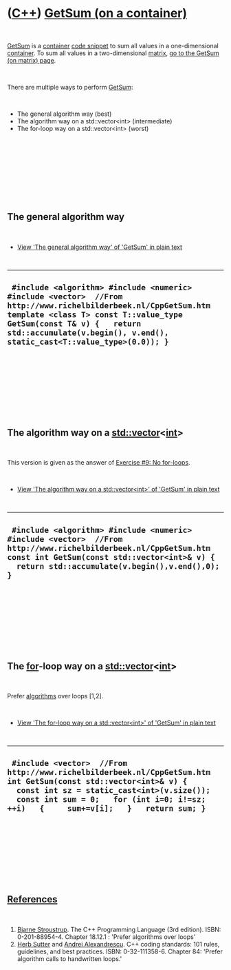 



 

 

 

 

 

([C++](Cpp.md)) [GetSum (on a container)](CppGetSum.md)
=========================================================

 

[GetSum](CppGetSum.md) is a [container](CppContainer.md) [code
snippet](CppCodeSnippets.md) to sum all values in a one-dimensional
[container](CppContainer.md). To sum all values in a two-dimensional
[matrix](CppMatrix.md), [go to the GetSum (on matrix)
page](CppGetSumMatrix.md).

 

There are multiple ways to perform [GetSum](CppGetSum.md):

 

-   The general algorithm way (best)
-   The algorithm way on a std::vector&lt;int&gt; (intermediate)
-   The for-loop way on a std::vector&lt;int&gt; (worst)

 

 

 

 

 

The general algorithm way
-------------------------

 

-   [View 'The general algorithm way' of 'GetSum' in plain
    text](CppGetSumGenAlgo.txt)

 

  ----------------------------------------------------------------------------------------------------------------------------------------------------------------------------------------------------------------------------------------------------------------
  ` #include <algorithm> #include <numeric> #include <vector>  //From http://www.richelbilderbeek.nl/CppGetSum.htm template <class T> const T::value_type GetSum(const T& v) {   return std::accumulate(v.begin(), v.end(), static_cast<T::value_type>(0.0)); }`
  ----------------------------------------------------------------------------------------------------------------------------------------------------------------------------------------------------------------------------------------------------------------

 

 

 

 

 

The algorithm way on a [std::vector](CppVector.md)&lt;[int](CppInt.md)&gt;
----------------------------------------------------------------------------

 

This version is given as the answer of [Exercise \#9: No
for-loops](CppExerciseNoForLoops.md).

 

-   [View 'The algorithm way on a std::vector&lt;int&gt;' of 'GetSum' in
    plain text](CppGetSumAlgoVector.txt)

 

  ------------------------------------------------------------------------------------------------------------------------------------------------------------------------------------------------------------------
  ` #include <algorithm> #include <numeric> #include <vector>  //From http://www.richelbilderbeek.nl/CppGetSum.htm const int GetSum(const std::vector<int>& v) {   return std::accumulate(v.begin(),v.end(),0); }`
  ------------------------------------------------------------------------------------------------------------------------------------------------------------------------------------------------------------------

 

 

 

 

 

The [for](CppFor.md)-loop way on a [std::vector](CppVector.md)&lt;[int](CppInt.md)&gt;
-----------------------------------------------------------------------------------------

 

Prefer [algorithms](CppAlgorithm.md) over loops \[1,2\].

 

-   [View 'The for-loop way on a std::vector&lt;int&gt;' of 'GetSum' in
    plain text](CppGetSumForVector.txt)

 

  --------------------------------------------------------------------------------------------------------------------------------------------------------------------------------------------------------------------------------------------------------
  ` #include <vector>  //From http://www.richelbilderbeek.nl/CppGetSum.htm int GetSum(const std::vector<int>& v) {   const int sz = static_cast<int>(v.size());   const int sum = 0;   for (int i=0; i!=sz; ++i)   {     sum+=v[i];   }   return sum; }`
  --------------------------------------------------------------------------------------------------------------------------------------------------------------------------------------------------------------------------------------------------------

 

 

 

 

 

[References](CppReferences.md)
-------------------------------

 

1.  [Bjarne Stroustrup](CppBjarneStroustrup.md). The C++ Programming
    Language (3rd edition). ISBN: 0-201-88954-4. Chapter 18.12.1 :
    'Prefer algorithms over loops'
2.  [Herb Sutter](CppHerbSutter.md) and [Andrei
    Alexandrescu](CppAndreiAlexandrescu.md). C++ coding standards: 101
    rules, guidelines, and best practices. ISBN: 0-32-111358-6. Chapter
    84: 'Prefer algorithm calls to handwritten loops.'

 

 

 

 

 





 



